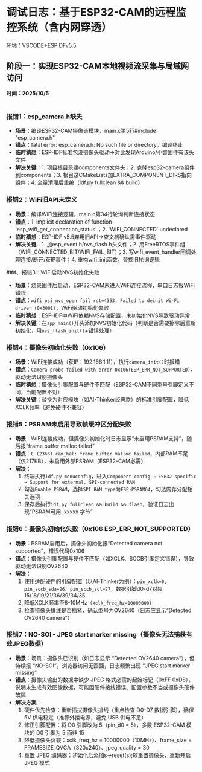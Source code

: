 # 调试日志：基于ESP32-CAM的远程监控系统（含内网穿透）
环境：VSCODE+ESPIDFv5.5


## 阶段一：实现ESP32-CAM本地视频流采集与局域网访问
**时间：2025/10/5**
#
### 报错1：esp_camera.h缺失
- **场景**：编译ESP32-CAM摄像头模块，main.c第5行#include "esp_camera.h"
- **错点**：fatal error: esp_camera.h: No such file or directory，编译终止
- **临时猜想**：ESP-IDF标准包没摄像头驱动→对比发现Arduino/小智固件有该头文件
- **解决关键**：1. 项目根目录建components文件夹；2. 克隆esp32-camera组件到components；3. 根目录CMakeLists加EXTRA_COMPONENT_DIRS指向组件；4. 全量清理后重编（idf.py fullclean && build）


### 报错2：WiFi旧API未定义
- **场景**：编译WiFi连接逻辑，main.c第34行轮询判断连接状态
- **错点**：1. implicit declaration of function 'esp_wifi_get_connection_status'；2. 'WIFI_CONNECTED' undeclared
- **临时猜想**：ESP-IDF v5.5弃用旧API→查文档确认需事件驱动
- **解决关键**：1. 加esp_event.h/nvs_flash.h头文件；2. 用FreeRTOS事件组（WIFI_CONNECTED_BIT/WIFI_FAIL_BIT）；3. 写wifi_event_handler回调处理连接/断开/获IP事件；4. 重构wifi_init函数，替换旧轮询逻辑

###、报错3：WiFi启动NVS初始化失败
- **场景**：烧录固件后启动，ESP32-CAM未进入WiFi连接流程，串口日志报WiFi错误
- **错点**：`wifi osi_nvs_open fail ret=4353`，`Failed to deinit Wi-Fi driver (0x3001)`，WiFi驱动初始化失败
- **临时猜想**：ESP-IDF中WiFi依赖NVS存储配置，未初始化NVS导致驱动异常
- **解决关键**：在`app_main()`开头添加NVS初始化代码（判断是否需要擦除后重新初始化，用`nvs_flash_init()`+错误处理）


### 报错4：摄像头初始化失败（0x106）
- **场景**：WiFi连接成功（获IP：192.168.1.11），执行`camera_init()`时报错
- **错点**：`Camera probe failed with error 0x106(ESP_ERR_NOT_SUPPORTED)`，驱动无法识别摄像头
- **临时猜想**：摄像头引脚配置与硬件不匹配（ESP32-CAM不同型号引脚定义不同，当前配置不对）
- **解决关键**：替换为对应模块（如AI-Thinker经典款）的标准引脚配置，降低XCLK频率（避免硬件不兼容）

### 报错5：PSRAM未启用导致帧缓冲区分配失败
- **场景**：WiFi连接成功，但摄像头初始化时日志显示“未启用PSRAM支持”，随后报“frame buffer malloc failed”
- **错点**：`E (2366) cam_hal: frame buffer malloc failed`，内部RAM不足（仅217KB），未启用外部PSRAM（ESP32-CAM必需）
- **解决**：
  1. 终端执行`idf.py menuconfig`，进入`Component config → ESP32-specific → Support for external, SPI-connected RAM`
  2. 勾选`Enable PSRAM`，选择`SPI RAM type`为`ESP-PSRAM64`，勾选内存分配相关选项
  3. 保存后执行`idf.py fullclean && build && flash`，验证日志出现“PSRAM可用: xxxxx 字节”


### 报错6：摄像头初始化失败（0x106 ESP_ERR_NOT_SUPPORTED）
- **场景**：PSRAM启用后，摄像头初始化报“Detected camera not supported”，错误代码0x106
- **错点**：摄像头引脚配置与硬件不匹配（如XCLK、SCCB引脚定义错误），导致驱动无法识别OV2640
- **解决**：
  1. 使用适配硬件的引脚配置（以AI-Thinker为例）：`pin_xclk=0`、`pin_sccb_sda=26`、`pin_sccb_scl=27`，数据引脚d0-d7对应15/18/19/21/36/39/34/35
  2. 降低XCLK频率至8-10MHz（`xclk_freq_hz=10000000`）
  3. 检查摄像头排线是否插紧，确认型号为OV2640（日志应显示“Detected OV2640 camera”）


### 报错7：NO-SOI - JPEG start marker missing（摄像头无法捕获有效JPEG数据）
- **场景**：场景：摄像头已识别（如日志显示 “Detected OV2640 camera”），但持续报 “NO-SOI”，浏览器访问无画面，日志频繁出现 “JPEG start marker missing”
- **错点**：摄像头输出的数据中缺少 JPEG 格式必需的起始标记（0xFF 0xD8），说明未生成有效图像数据，可能因硬件接线错误、配置参数不当或摄像头硬件故障
- **解决方案**：
  1. 硬件优先检查：重新插拔摄像头排线（重点检查 D0-D7 数据引脚），确保 5V 供电稳定（推荐外接电源，避免 USB 供电不足）
  2. 修正引脚配置：将 D0 引脚改为 5（pin_d0 = 5），多数 ESP32-CAM 模块的 D0 引脚为 5 而非 15
  3. 降低摄像头负载：xclk_freq_hz = 10000000（10MHz）、frame_size = FRAMESIZE_QVGA（320x240）、jpeg_quality = 30
  4. 重置 JPEG 编码器：初始化后添加s->reset(s);软重置摄像头，重新开启 JPEG 模式



